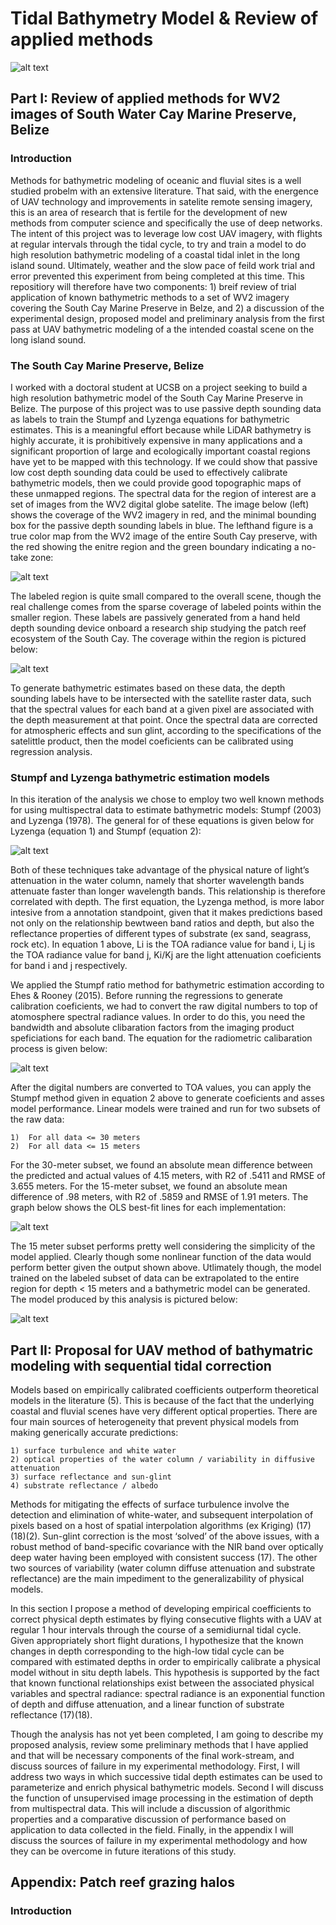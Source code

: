 # Tidal Bathymetry Model & Review of applied methods 

![alt text](https://github.com/emmettFC/selected-projects/blob/master/tidal_bathymetry_model/assets_README/bathy_12.png)

 ## Part I: Review of applied methods for WV2 images of South Water Cay Marine Preserve, Belize 

### Introduction 

Methods for bathymetric modeling of oceanic and fluvial sites is a well studied probelm with an extensive literature. That said, with the energence of UAV technology and improvements in satelite remote sensing imagery, this is an area of research that is fertile for the development of new methods from computer science and specifically the use of deep networks. The intent of this project was to leverage low cost UAV imagery, with flights at regular intervals through the tidal cycle, to try and train a model to do high resolution bathymetric modeling of a coastal tidal inlet in the long island sound. Ultimately, weather and the slow pace of feild work trial and error prevented this experiment from being completed at this time. This repositiory will therefore have two components: 1) breif review of trial application of known bathymetric methods to a set of WV2 imagery covering the South Cay Marine Preserve in Belze, and 2) a discussion of the experimental design, proposed model and preliminary analysis from the first pass at UAV bathymetric modeling of a the intended coastal scene on the long island sound. 

### The South Cay Marine Preserve, Belize

I worked with a doctoral student at UCSB on a project seeking to build a high resolution bathymetric model of the South Cay Marine Preserve in Belize. The purpose of this project was to use passive depth sounding data as labels to train the Stumpf and Lyzenga equations for bathymetric estimates. This is a meaningful effort because while LiDAR bathymetry is highly accurate, it is prohibitively expensive in many applications and a significant proportion of large and ecologically important coastal regions have yet to be mapped with this technology. If we could show that passive low cost depth sounding data could be used to effectively calibrate bathymetric models, then we could provide good topographic maps of these unmapped regions. The spectral data for the region of interest are a set of images from the WV2 digital globe satelite. The image below (left) shows the coverage of the WV2 imagery in red, and the minimal bounding box for the passive depth sounding labels in blue. The lefthand figure is a true color map from the WV2 image of the entire South Cay preserve, with the red showing the enitre region and the green boundary indicating a no-take zone: 

![alt text](https://github.com/emmettFC/selected-projects/blob/master/tidal_bathymetry_model/assets_README/coverage-area-final.png)

The labeled region is quite small compared to the overall scene, though the real challenge comes from the sparse coverage of labeled points within the smaller region. These labels are passively generated from a hand held depth sounding device onboard a research ship studying the patch reef ecosystem of the South Cay. The coverage within the region is pictured below: 

![alt text](https://github.com/emmettFC/selected-projects/blob/master/tidal_bathymetry_model/assets_README/centered_depth-label.png)

To generate bathymetric estimates based on these data, the depth sounding labels have to be intersected with the satellite raster data, such that the spectral values for each band at a given pixel are associated with the depth measurement at that point. Once the spectral data are corrected for atmospheric effects and sun glint, according to the specifications of the satelittle product, then the model coeficients can be calibrated using regression analysis. 

### Stumpf and Lyzenga bathymetric estimation models

In this iteration of the analysis we chose to employ two well known methods for using multispectral data to estimate bathymetric models: Stumpf (2003) and Lyzenga (1978). The general for of these equations is given below for Lyzenga (equation 1) and Stumpf (equation 2): 

![alt text](https://github.com/emmettFC/selected-projects/blob/master/tidal_bathymetry_model/assets_README/stumpf-lyzenga-1.png)

Both of these techniques take advantage of the physical nature of light’s attenuation in the water column, namely that shorter wavelength bands attenuate faster than longer wavelength bands. This relationship is therefore correlated with depth. The first equation, the Lyzenga method, is more labor intesive from a annotation standpoint, given that it makes predictions based not only on the relationship bewtween band ratios and depth, but also the reflectance properties of different types of substrate (ex sand, seagrass, rock etc). In equation 1 above, Li is the TOA radiance value for band i, Lj is the TOA radiance value for band j, Ki/Kj are the light attenuation coeficients for band i and j respectively. 

We applied the Stumpf ratio method for bathymetric estimation according to Ehes & Rooney (2015). Before running the regressions to generate calibration coeficients, we had to convert the raw digital numbers to top of atomosphere spectral radiance values. In order to do this, you need the bandwidth and absolute clibaration factors from the imaging product speficiations for each band. The equation for the radiometric calibaration process is given below: 

![alt text](https://github.com/emmettFC/selected-projects/blob/master/tidal_bathymetry_model/assets_README/toa-equation-final.png)


After the digital numbers are converted to TOA values, you can apply the Stumpf method given in equation 2 above to generate coeficients and asses model performance. Linear models were trained and run for two subsets of the raw data: 

    1)	For all data <= 30 meters 
    2)	For all data <= 15 meters

For the 30-meter subset, we found an absolute mean difference between the predicted and actual values of 4.15 meters, with R2 of .5411 and RMSE of 3.655 meters. For the 15-meter subset, we found an absolute mean difference of .98 meters, with R2 of .5859 and RMSE of 1.91 meters. The graph below shows the OLS best-fit lines for each implementation: 

![alt text](https://github.com/emmettFC/selected-projects/blob/master/tidal_bathymetry_model/assets_README/stumpf-regression-out.png)

The 15 meter subset performs pretty well considering the simplicity of the model applied. Clearly though some nonlinear function of the data would perform better given the output shown above. Utlimately though, the model trained on the labeled subset of data can be extrapolated to the entire region for depth < 15 meters and a bathymetric model can be generated. The model produced by this analysis is pictured below: 

![alt text](https://github.com/emmettFC/selected-projects/blob/master/tidal_bathymetry_model/assets_README/bathymetric-map.png)

## Part II: Proposal for UAV method of bathymatric modeling with sequential tidal correction

Models based on empirically calibrated coefficients outperform theoretical models in the literature (5). This is because of the fact that the underlying coastal and fluvial scenes have very different optical properties. There are four main sources of heterogeneity that prevent physical models from making generically accurate predictions: 

    1) surface turbulence and white water
    2) optical properties of the water column / variability in diffusive attenuation 
    3) surface reflectance and sun-glint
    4) substrate reflectance / albedo 

Methods for mitigating the effects of surface turbulence involve the detection and elimination of white-water, and subsequent interpolation of pixels based on a host of spatial interpolation algorithms (ex Kriging) (17)(18)(2). Sun-glint correction is the most ‘solved’ of the above issues, with a robust method of band-specific covariance with the NIR band over optically deep water having been employed with consistent success (17). The other two sources of variability (water column diffuse attenuation and substrate reflectance) are the main impediment to the generalizability of physical models.

In this section I propose a method of developing empirical coefficients to correct physical depth estimates by flying consecutive flights with a UAV at regular 1 hour intervals through the course of a semidiurnal tidal cycle. Given appropriately short flight durations, I hypothesize that the known changes in depth corresponding to the high-low tidal cycle can be compared with estimated depths in order to empirically calibrate a physical model without in situ depth labels. This hypothesis is supported by the fact that known functional relationships exist between the associated physical variables and spectral radiance: spectral radiance is an exponential function of depth and diffuse attenuation, and a linear function of substrate reflectance (17)(18). 

Though the analysis has not yet been completed, I am going to describe my proposed analysis, review some preliminary methods that I have applied and that will be necessary components of the final work-stream, and discuss sources of failure in my experimental methodology. First, I will address two ways in which successive tidal depth estimates can be used to parameterize and enrich physical bathymetric models. Second I will discuss the function of unsupervised image processing in the estimation of depth from multispectral data. This will include a discussion of algorithmic properties and a comparative discussion of performance based on application to data collected in the field. Finally, in the appendix I will discuss the sources of failure in my experimental methodology and how they can be overcome in future iterations of this study. 






## Appendix: Patch reef grazing halos 

### Introduction



